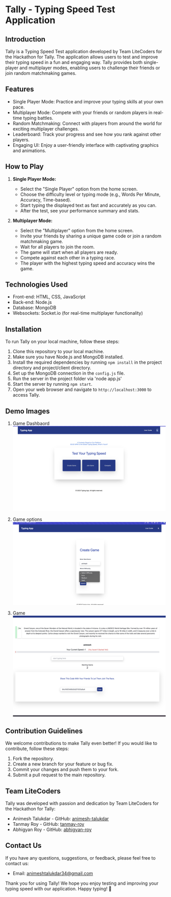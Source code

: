# Tally - Typing Speed Test Application


## Introduction

Tally is a Typing Speed Test application developed by Team LiteCoders for the Hackathon for Tally. The application allows users to test and improve their typing speed in a fun and engaging way. Tally provides both single-player and multiplayer modes, enabling users to challenge their friends or join random matchmaking games.

## Features

- Single Player Mode: Practice and improve your typing skills at your own pace.
- Multiplayer Mode: Compete with your friends or random players in real-time typing battles.
- Random Matchmaking: Connect with players from around the world for exciting multiplayer challenges.
- Leaderboard: Track your progress and see how you rank against other players.
- Engaging UI: Enjoy a user-friendly interface with captivating graphics and animations.

## How to Play

1. **Single Player Mode:**
   - Select the "Single Player" option from the home screen.
   - Choose the difficulty level or typing mode (e.g., Words Per Minute, Accuracy, Time-based).
   - Start typing the displayed text as fast and accurately as you can.
   - After the test, see your performance summary and stats.

2. **Multiplayer Mode:**
   - Select the "Multiplayer" option from the home screen.
   - Invite your friends by sharing a unique game code or join a random matchmaking game.
   - Wait for all players to join the room.
   - The game will start when all players are ready.
   - Compete against each other in a typing race.
   - The player with the highest typing speed and accuracy wins the game.

## Technologies Used

- Front-end: HTML, CSS, JavaScript
- Back-end: Node.js
- Database: MongoDB
- Websockets: Socket.io (for real-time multiplayer functionality)

## Installation

To run Tally on your local machine, follow these steps:

1. Clone this repository to your local machine.
2. Make sure you have Node.js and MongoDB installed.
3. Install the required dependencies by running `npm install` in the project directory and project/client directory.
4. Set up the MongoDB connection in the `config.js` file.
5. Run the server in the project folder via 'node app.js'
6. Start the server by running `npm start`.
7. Open your web browser and navigate to `http://localhost:3000` to access Tally.

## Demo Images
1. Game Dashbaord
![dashboard img](https://github.com/AnimeshTalukdar/Typing-Speed-Test-tally/blob/main/demo-images/dashbaord.jpg?raw=true)

2. Game options
![game options img](https://github.com/AnimeshTalukdar/Typing-Speed-Test-tally/blob/main/demo-images/gameoptions.jpg?raw=true)

3. Game 
![game img](https://github.com/AnimeshTalukdar/Typing-Speed-Test-tally/blob/main/demo-images/game.jpg?raw=true)


## Contribution Guidelines

We welcome contributions to make Tally even better! If you would like to contribute, follow these steps:

1. Fork the repository.
2. Create a new branch for your feature or bug fix.
3. Commit your changes and push them to your fork.
4. Submit a pull request to the main repository.

## Team LiteCoders

Tally was developed with passion and dedication by Team LiteCoders for the Hackathon for Tally:

- Animesh Talukdar - GitHub: [animesh-talukdar](https://github.com/animeshtalukdar)
- Tanmay Roy - GitHub: [tanmay-roy](https://github.com/roytanmay)
- Abhigyan Roy - GitHub: [abhigyan-roy](https://github.com/Abhigyan-Roy)

## Contact Us

If you have any questions, suggestions, or feedback, please feel free to contact us:

- Email: animeshtalukdar34@gmail.com

Thank you for using Tally! We hope you enjoy testing and improving your typing speed with our application. Happy typing! 🚀
